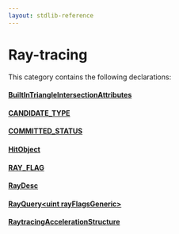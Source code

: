 ```yaml
---
layout: stdlib-reference
---
```

# Ray-tracing

This category contains the following declarations:

#### [BuiltInTriangleIntersectionAttributes](builtintriangleintersectionattributes-057fr/index)

#### [CANDIDATE\_TYPE](candidate_type-012345678abcd)

#### [COMMITTED\_STATUS](committed_status-012345678abcdef)

#### [HitObject](hitobject-03/index)

#### [RAY\_FLAG](ray_flag-0124567)

#### [RayDesc](raydesc-03/index)

#### [RayQuery\<uint rayFlagsGeneric\>](rayquery-03/index)

#### [RaytracingAccelerationStructure](raytracingaccelerationstructure-0am/index)


<!-- RTD-TOC-START
```{toctree}
:titlesonly:
:hidden:

BuiltInTriangleIntersectionAttributes <builtintriangleintersectionattributes-057fr/index>
CANDIDATE_TYPE <candidate_type-012345678abcd>
COMMITTED_STATUS <committed_status-012345678abcdef>
HitObject <hitobject-03/index>
RAY_FLAG <ray_flag-0124567>
RayDesc <raydesc-03/index>
RayQuery <rayquery-03/index>
RaytracingAccelerationStructure <raytracingaccelerationstructure-0am/index>
```
RTD-TOC-END -->
